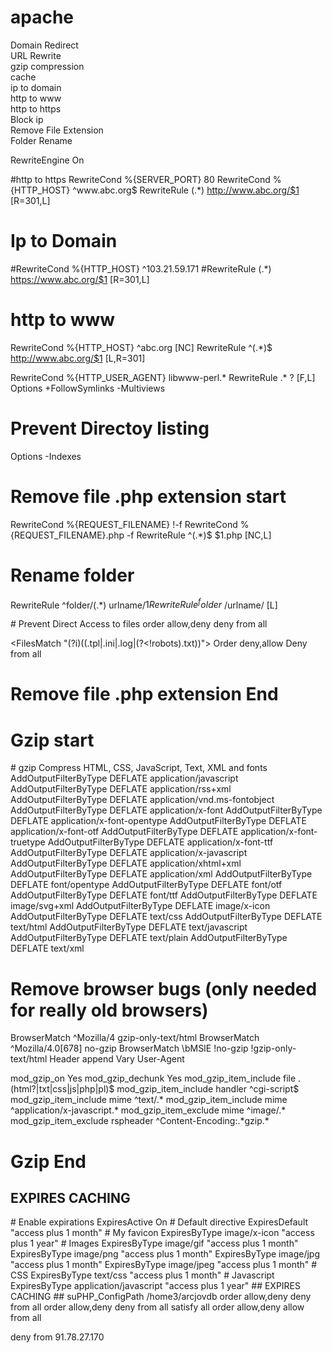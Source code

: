 # apache
Domain Redirect<br/>
URL Rewrite<br/>
gzip compression<br/>
cache<br/>
ip to domain<br/>
http to www<br/>
http to https<br/>
Block ip<br/>
Remove File Extension<br/>
Folder Rename<br/>



<IfModule mod_rewrite.c>
RewriteEngine On

#http to https
RewriteCond %{SERVER_PORT} 80
RewriteCond %{HTTP_HOST} ^www\.abc\.org$
RewriteRule (.*) http://www.abc.org/$1 [R=301,L]

# Ip to Domain

#RewriteCond %{HTTP_HOST} ^103\.21\.59\.171
#RewriteRule (.*) https://www.abc.org/$1 [R=301,L]

# http to www
RewriteCond %{HTTP_HOST} ^abc.org [NC]
RewriteRule ^(.*)$ http://www.abc.org/$1 [L,R=301]

RewriteCond %{HTTP_USER_AGENT} libwww-perl.* 
RewriteRule .* ? [F,L]
Options +FollowSymlinks -Multiviews
# Prevent Directoy listing 
Options -Indexes

# Remove file .php extension start
RewriteCond %{REQUEST_FILENAME} !-f
RewriteCond %{REQUEST_FILENAME}.php -f
RewriteRule ^(.*)$ $1.php [NC,L]

# Rename folder
RewriteRule ^folder/(.*) urlname/$1 
RewriteRule ^folder$ /urlname/ [L] 

</IfModule>
# Prevent Direct Access to files
<Files .htaccess>
order allow,deny
deny from all
</Files>

<FilesMatch "(?i)((\.tpl|\.ini|\.log|(?<!robots)\.txt))">
 Order deny,allow
 Deny from all
</FilesMatch>
# Remove file .php extension End
# Gzip start
<IfModule mod_deflate.c>
  # gzip Compress HTML, CSS, JavaScript, Text, XML and fonts
  AddOutputFilterByType DEFLATE application/javascript
  AddOutputFilterByType DEFLATE application/rss+xml
  AddOutputFilterByType DEFLATE application/vnd.ms-fontobject
  AddOutputFilterByType DEFLATE application/x-font
  AddOutputFilterByType DEFLATE application/x-font-opentype
  AddOutputFilterByType DEFLATE application/x-font-otf
  AddOutputFilterByType DEFLATE application/x-font-truetype
  AddOutputFilterByType DEFLATE application/x-font-ttf
  AddOutputFilterByType DEFLATE application/x-javascript
  AddOutputFilterByType DEFLATE application/xhtml+xml
  AddOutputFilterByType DEFLATE application/xml
  AddOutputFilterByType DEFLATE font/opentype
  AddOutputFilterByType DEFLATE font/otf
  AddOutputFilterByType DEFLATE font/ttf
  AddOutputFilterByType DEFLATE image/svg+xml
  AddOutputFilterByType DEFLATE image/x-icon
  AddOutputFilterByType DEFLATE text/css
  AddOutputFilterByType DEFLATE text/html
  AddOutputFilterByType DEFLATE text/javascript
  AddOutputFilterByType DEFLATE text/plain
  AddOutputFilterByType DEFLATE text/xml

  # Remove browser bugs (only needed for really old browsers)
  BrowserMatch ^Mozilla/4 gzip-only-text/html
  BrowserMatch ^Mozilla/4\.0[678] no-gzip
  BrowserMatch \bMSIE !no-gzip !gzip-only-text/html
  Header append Vary User-Agent
</IfModule>

<ifModule mod_gzip.c>
mod_gzip_on Yes
mod_gzip_dechunk Yes
mod_gzip_item_include file .(html?|txt|css|js|php|pl)$
mod_gzip_item_include handler ^cgi-script$
mod_gzip_item_include mime ^text/.*
mod_gzip_item_include mime ^application/x-javascript.*
mod_gzip_item_exclude mime ^image/.*
mod_gzip_item_exclude rspheader ^Content-Encoding:.*gzip.*
</ifModule>


# Gzip End
## EXPIRES CACHING ##
<IfModule mod_expires.c>
# Enable expirations
ExpiresActive On 
# Default directive
ExpiresDefault "access plus 1 month"
# My favicon
ExpiresByType image/x-icon "access plus 1 year"
# Images
ExpiresByType image/gif "access plus 1 month"
ExpiresByType image/png "access plus 1 month"
ExpiresByType image/jpg "access plus 1 month"
ExpiresByType image/jpeg "access plus 1 month"
# CSS
ExpiresByType text/css "access plus 1 month"
# Javascript
ExpiresByType application/javascript "access plus 1 year"
</IfModule>


<IfModule mod_expires.c>
</IfModule>
## EXPIRES CACHING ##
<IfModule mod_suphp.c>
suPHP_ConfigPath /home3/arcjovdb
<Files php.ini>
order allow,deny
deny from all
</Files>
</IfModule>
<Files ~ "^.*\.([Hh][Tt][Aa])">
 order allow,deny
 deny from all
 satisfy all
</Files>
<Files 403.shtml>
order allow,deny
allow from all
</Files>

deny from 91.78.27.170
